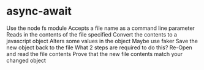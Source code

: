# async-await


Use the node fs module
Accepts a file name as a command line parameter
Reads in the contents of the file specified
Convert the contents to a javascript object
Alters some values in the object
Maybe use faker
Save the new object back to the file
What 2 steps are required to do this?
Re-Open and read the file contents
Prove that the new file contents match your changed object